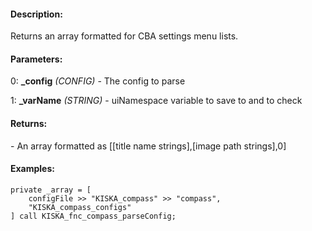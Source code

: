 #### Description:
Returns an array formatted for CBA settings menu lists.

#### Parameters:
0: **_config** *(CONFIG)* - The config to parse

1: **_varName** *(STRING)* - uiNamespace variable to save to and to check

#### Returns:
<ARRAY> - An array formatted as [[title name strings],[image path strings],0]

#### Examples:
```sqf
private _array = [
    configFile >> "KISKA_compass" >> "compass",
    "KISKA_compass_configs"
] call KISKA_fnc_compass_parseConfig;
```

